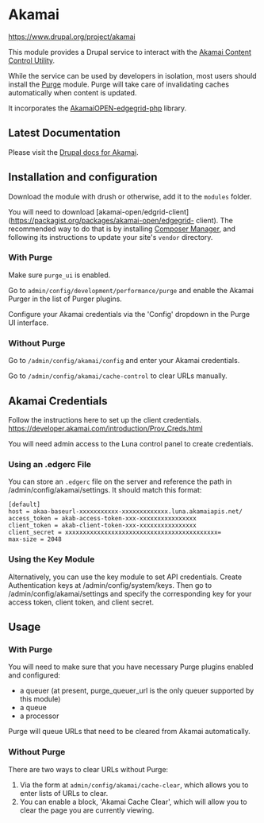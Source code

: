 # Akamai

https://www.drupal.org/project/akamai

This module provides a Drupal service to interact with the [Akamai Content
Control Utility](https://developer.akamai.com/api/purge/ccu/overview.html).

While the service can be used by developers in isolation, most users should
install the [Purge](http://drupal.org/project/purge) module. Purge will take
care of invalidating caches automatically when content is updated.

It incorporates the
[AkamaiOPEN-edgegrid-php](https://github.com/akamai-open/AkamaiOPEN-edgegrid-php)
library.

## Latest Documentation

Please visit the [Drupal docs for Akamai](https://www.drupal.org/docs/contributed-modules/akamai).

## Installation and configuration

Download the module with drush or otherwise, add it to the `modules` folder.

You will need to download
[akamai-open/edgrid-client](https://packagist.org/packages/akamai-open/edgegrid-
client). The recommended way to do that is by installing [Composer
Manager](https://www.drupal.org/project/composer_manager), and following its
instructions to update your site's `vendor` directory.

### With Purge

Make sure `purge_ui` is enabled.

Go to `admin/config/development/performance/purge` and enable the Akamai Purger
in the list of Purger plugins.

Configure your Akamai credentials via the 'Config' dropdown in the Purge UI
interface.

### Without Purge

Go to `/admin/config/akamai/config` and enter your Akamai credentials.

Go to `/admin/config/akamai/cache-control` to clear URLs manually.

## Akamai Credentials

Follow the instructions here to set up the client credentials.
https://developer.akamai.com/introduction/Prov_Creds.html

You will need admin access to the Luna control panel to create credentials.

### Using an .edgerc File

You can store an `.edgerc` file on the server and reference the path in
/admin/config/akamai/settings. It should match this format:
```
[default]
host = akaa-baseurl-xxxxxxxxxxx-xxxxxxxxxxxxx.luna.akamaiapis.net/
access_token = akab-access-token-xxx-xxxxxxxxxxxxxxxx
client_token = akab-client-token-xxx-xxxxxxxxxxxxxxxx
client_secret = xxxxxxxxxxxxxxxxxxxxxxxxxxxxxxxxxxxxxxxxxxx=
max-size = 2048
```

### Using the Key Module

Alternatively, you can use the key module to set API credentials. Create
Authentication keys at /admin/config/system/keys. Then go to
/admin/config/akamai/settings and specify the corresponding key for your
access token, client token, and client secret.

## Usage

### With Purge

You will need to make sure that you have necessary Purge plugins enabled and
configured:

*  a queuer (at present, purge_queuer_url is the only queuer supported by this
module)
*  a queue
*  a processor

Purge will queue URLs that need to be cleared from Akamai automatically.

### Without Purge

There are two ways to clear URLs without Purge:

1. Via the form at `admin/config/akamai/cache-clear`, which allows you to enter
lists of URLs to clear.
2. You can enable a block, 'Akamai Cache Clear', which will allow you to clear
the page you are currently viewing.
